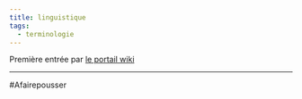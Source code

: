 ```yaml
---
title: linguistique
tags:
  - terminologie
---
```

Première entrée par [le portail wiki](https://fr.wikipedia.org/wiki/Portail:Linguistique)

---
#Afairepousser 